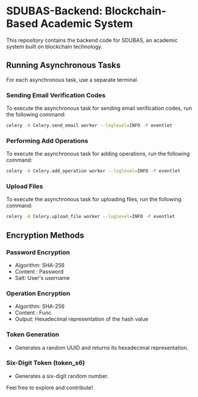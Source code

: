 # SDUBAS-Backend: Blockchain-Based Academic System

This repository contains the backend code for SDUBAS, an academic system built on blockchain technology.

## Running Asynchronous Tasks

For each asynchronous task, use a separate terminal.

### Sending Email Verification Codes

To execute the asynchronous task for sending email verification codes, run the following command:

```bash
celery -A Celery.send_email worker --loglevel=INFO -P eventlet
```

### Performing Add Operations

To execute the asynchronous task for adding operations, run the following command:

```bash
celery -A Celery.add_operation worker --loglevel=INFO -P eventlet
```

### Upload Files

To execute the asynchronous task for uploading files, run the following command:

```bash
celery -A Celery.upload_file worker --loglevel=INFO -P eventlet
```

## Encryption Methods

### Password Encryption

- Algorithm: SHA-256
- Content : Password
- Salt: User's username

### Operation Encryption

- Algorithm: SHA-256
- Content : Func
- Output: Hexadecimal representation of the hash value

### Token Generation

- Generates a random UUID and returns its hexadecimal representation.

### Six-Digit Token (token_s6)

- Generates a six-digit random number.

Feel free to explore and contribute!
